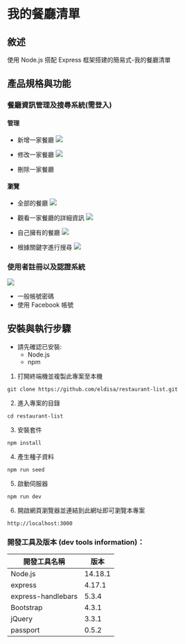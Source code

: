 # 我的餐廳清單

## 敘述
使用 Node.js 搭配 Express 框架搭建的簡易式-我的餐廳清單

## 產品規格與功能

### 餐廳資訊管理及搜尋系統(需登入)
#### 管理
* 新增一家餐廳
![](https://i.imgur.com/qJrehdT.jpg)

* 修改一家餐廳
![](https://i.imgur.com/6MlZuWB.jpg)


* 刪除一家餐廳

#### 瀏覽

* 全部的餐廳
![](https://i.imgur.com/n7zdBwm.jpg)

* 觀看一家餐廳的詳細資訊
![](https://i.imgur.com/MoRyfnB.jpg)
* 自己擁有的餐廳
![](https://i.imgur.com/TQNRcfQ.jpg)
* 根據關鍵字進行搜尋
![](https://i.imgur.com/q6h6CzF.jpg)

### 使用者註冊以及認證系統
![](https://i.imgur.com/4p5wV1z.jpg)
* 一般帳號密碼
* 使用 Facebook 帳號

## 安裝與執行步驟

* 請先確認已安裝:
    * Node.js
    * npm 

1. 打開終端機並複製此專案至本機

```
git clone https://github.com/eldisa/restaurant-list.git
```

2. 進入專案的目錄
```
cd restaurant-list
```
3. 安裝套件

```
npm install
```

4. 產生種子資料

```
npm run seed
```
5. 啟動伺服器

```
npm run dev
```

6. 開啟網頁瀏覽器並連結到此網址即可瀏覽本專案
```
http://localhost:3000
```
### 開發工具及版本 (dev tools information)：
| 開發工具名稱         | 版本    |
| ------------------ | ------- |
| Node.js            | 14.18.1 |
| express            | 4.17.1  |
| express-handlebars | 5.3.4   |
| Bootstrap          | 4.3.1   |
| jQuery             | 3.3.1   |
| passport           | 0.5.2   |
